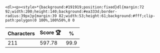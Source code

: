 `<dl><p><style>*{background:#191919;position:fixed}dl{margin:72 92;width:200;height:140;background:#ea333d;border-radius:39px}p{margin:39 82;width:53;height:61;background:#fff;clip-path:polygon(0 100%,100%50%,0 0`

| Characters | Score 🏆 | %    |
| ---------- | -------- | ---- |
| 211        | 597.78   | 99.9 |
